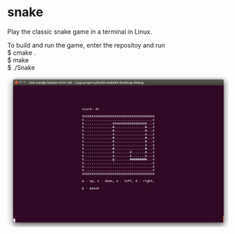 # snake
Play the classic snake game in a terminal in Linux.

To build and run the game, enter the repositoy and run <br />
$ cmake . <br />
$ make <br />
$ ./Snake <br />

![Screenshot](snake.png)
